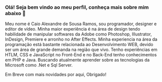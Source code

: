 ### Olá! Seja bem vindo ao meu perfil, conheça mais sobre mim abaixo 👋
Meu nome é Caio Alexandre de Sousa Ramos, sou programador, designer e editor de vídeo. Minha maior experiência é na área de design tendo habilidade de manipular softwares da Adobe como Photoshop, Illustrator, InDesign, Premiere e arronho no After Effects. Minha experiencia na área da programação está bastante relacionada ao Desenvolvimento WEB, devido ser um área de grande demanda na região que vivo. Tenho experiências em HTLM, CSS e JavaScript no Front-End e no Back-End tenho conhecimentos em PHP e Java. Buscando atualmente aprender sobre as tecnologias da Microsoft como .Net e Sql Server.

Em Breve com mais novidades por aqui, Obrigado!
